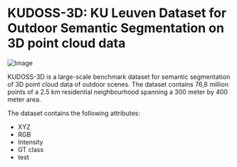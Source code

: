 # KUDOSS-3D: KU Leuven Dataset for Outdoor Semantic Segmentation on 3D point cloud data

![Image](screenshots/dataset_RGB_label_horo.png)

KUDOSS-3D is a large-scale benchmark dataset for semantic segmentation of 3D point cloud data of outdoor scenes. The dataset contains 76,8 million points of a 2.5 km residential neighbourhood spanning a 300 meter by 400 meter area. 

The dataset contains the following attributes:
* XYZ
* RGB
* Intensity
* GT class
 * test





